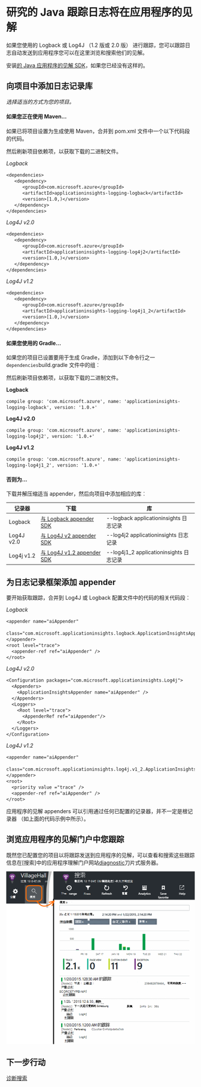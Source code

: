 <properties 
    pageTitle="研究的 Java 跟踪日志将在应用程序的见解" 
    description="在应用程序的见解的搜索 Log4J 或 Logback 跟踪" 
    services="application-insights" 
    documentationCenter="java"
    authors="alancameronwills" 
    manager="douge"/>

<tags 
    ms.service="application-insights" 
    ms.workload="tbd" 
    ms.tgt_pltfrm="ibiza" 
    ms.devlang="na" 
    ms.topic="article" 
    ms.date="07/12/2016" 
    ms.author="awills"/>

# <a name="explore-java-trace-logs-in-application-insights"></a>研究的 Java 跟踪日志将在应用程序的见解

如果您使用的 Logback 或 Log4J （1.2 版或 2.0 版） 进行跟踪，您可以跟踪日志自动发送到应用程序您可以在这里浏览和搜索他们的见解。

安装[的 Java 应用程序的见解 SDK][java]，如果您已经没有这样的。


## <a name="add-logging-libraries-to-your-project"></a>向项目中添加日志记录库

*选择适当的方式为您的项目。*

#### <a name="if-youre-using-maven"></a>如果您正在使用 Maven...

如果已将项目设置为生成使用 Maven，合并到 pom.xml 文件中一个以下代码段的代码。

然后刷新项目依赖项，以获取下载的二进制文件。

*Logback*

    <dependencies>
       <dependency>
          <groupId>com.microsoft.azure</groupId>
          <artifactId>applicationinsights-logging-logback</artifactId>
          <version>[1.0,)</version>
       </dependency>
    </dependencies>

*Log4J v2.0*

    <dependencies>
       <dependency>
          <groupId>com.microsoft.azure</groupId>
          <artifactId>applicationinsights-logging-log4j2</artifactId>
          <version>[1.0,)</version>
       </dependency>
    </dependencies>

*Log4J v1.2*

    <dependencies>
       <dependency>
          <groupId>com.microsoft.azure</groupId>
          <artifactId>applicationinsights-logging-log4j1_2</artifactId>
          <version>[1.0,)</version>
       </dependency>
    </dependencies>

#### <a name="if-youre-using-gradle"></a>如果您使用的 Gradle...

如果您的项目已设置要用于生成 Gradle，添加到以下命令行之一`dependencies`build.gradle 文件中的组︰

然后刷新项目依赖项，以获取下载的二进制文件。

**Logback**

    compile group: 'com.microsoft.azure', name: 'applicationinsights-logging-logback', version: '1.0.+'

**Log4J v2.0**

    compile group: 'com.microsoft.azure', name: 'applicationinsights-logging-log4j2', version: '1.0.+'

**Log4J v1.2**

    compile group: 'com.microsoft.azure', name: 'applicationinsights-logging-log4j1_2', version: '1.0.+'

#### <a name="otherwise-"></a>否则为...

下载并解压缩适当 appender，然后向项目中添加相应的库︰


记录器 | 下载 | 库
----|----|----
Logback|[与 Logback appender SDK](https://aka.ms/xt62a4)|--logback applicationinsights 日志记录
Log4J v2.0|[与 Log4J v2 appender SDK](https://aka.ms/qypznq)|--log4j2 applicationinsights 日志记录 
Log4j v1.2|[与 Log4J v1.2 appender SDK](https://aka.ms/ky9cbo)|--log4j1_2 applicationinsights 日志记录 



## <a name="add-the-appender-to-your-logging-framework"></a>为日志记录框架添加 appender

要开始获取跟踪，合并到 Log4J 或 Logback 配置文件中的代码的相关代码段︰ 

*Logback*

    <appender name="aiAppender" 
      class="com.microsoft.applicationinsights.logback.ApplicationInsightsAppender">
    </appender>
    <root level="trace">
      <appender-ref ref="aiAppender" />
    </root>


*Log4J v2.0*


    <Configuration packages="com.microsoft.applicationinsights.Log4j">
      <Appenders>
        <ApplicationInsightsAppender name="aiAppender" />
      </Appenders>
      <Loggers>
        <Root level="trace">
          <AppenderRef ref="aiAppender"/>
        </Root>
      </Loggers>
    </Configuration>


*Log4J v1.2*

    <appender name="aiAppender" 
         class="com.microsoft.applicationinsights.log4j.v1_2.ApplicationInsightsAppender">
    </appender>
    <root>
      <priority value ="trace" />
      <appender-ref ref="aiAppender" />
    </root>

应用程序的见解 appenders 可以引用通过任何已配置的记录器，并不一定是根记录器 （如上面的代码示例中所示）。

## <a name="explore-your-traces-in-the-application-insights-portal"></a>浏览应用程序的见解门户中您跟踪

既然您已配置您的项目以将跟踪发送到应用程序的见解，可以查看和搜索这些跟踪信息在[搜索]中的应用程序理解门户网站[diagnostic]刀片式服务器。

![在应用程序的见解门户中，打开搜索](./media/app-insights-java-trace-logs/10-diagnostics.png)

## <a name="next-steps"></a>下一步行动

[诊断搜索][diagnostic]

<!--Link references-->

[diagnostic]: app-insights-diagnostic-search.md
[java]: app-insights-java-get-started.md

 
